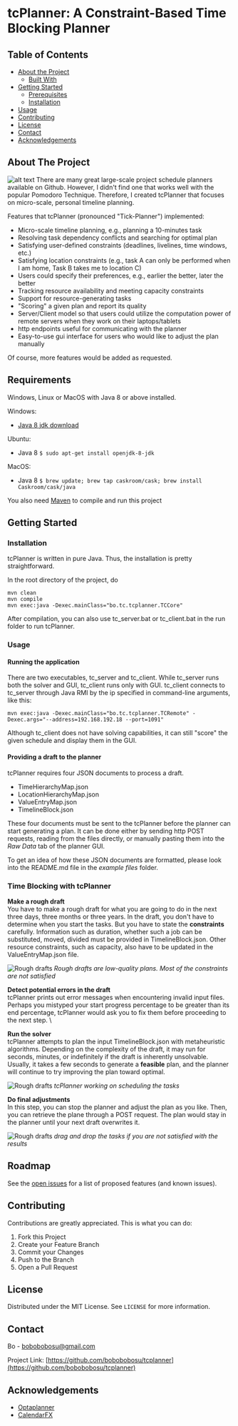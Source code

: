 # tcPlanner: A Constraint-Based Time Blocking Planner
## Table of Contents

* [About the Project](#about-the-project)
  * [Built With](#built-with)
* [Getting Started](#getting-started)
  * [Prerequisites](#prerequisites)
  * [Installation](#installation)
* [Usage](#usage)
* [Contributing](#contributing)
* [License](#license)
* [Contact](#contact)
* [Acknowledgements](#acknowledgements)



<!-- ABOUT THE PROJECT -->
## About The Project

![alt text](readme_data/ss9.png)
There are many great large-scale project schedule planners available on Github. 
However, I didn't find one that works well with the popular Pomodoro Technique. 
Therefore, I created tcPlanner that focuses on micro-scale, personal timeline planning.


Features that tcPlanner (pronounced "Tick-Planner") implemented:
* Micro-scale timeline planning, e.g., planning a 10-minutes task
* Resolving task dependency conflicts and searching for optimal plan
* Satisfying user-defined constraints (deadlines, livelines, time windows, etc.)
* Satisfying location constraints (e.g., task A can only be performed when I am home, 
    Task B takes me to location C)
* Users could specify their preferences, e.g., earlier the better, later the better 
* Tracking resource availability and meeting capacity constraints
* Support for resource-generating tasks
* "Scoring" a given plan and report its quality
* Server/Client model so that users could utilize the computation power of remote servers
  when they work on their laptops/tablets
* http endpoints useful for communicating with the planner
* Easy-to-use gui interface for users who would like to adjust the plan manually

Of course, more features would be added as requested.

## Requirements

Windows, Linux or MacOS with Java 8 or above installed. 

Windows:
* [Java 8 jdk download](https://www.oracle.com/java/technologies/javase-jdk8-downloads.html)

Ubuntu:
* Java 8 `$ sudo apt-get install openjdk-8-jdk`

MacOS:
*   Java 8 `$ brew update; brew tap caskroom/cask; brew install Caskroom/cask/java`

You also need [Maven](https://maven.apache.org/) to compile and run this project

## Getting Started


### Installation
tcPlanner is written in pure Java. Thus, the installation is pretty straightforward.

In the root directory of the project, do
```
mvn clean
mvn compile
mvn exec:java -Dexec.mainClass="bo.tc.tcplanner.TCCore" 
```

After compilation, you can also use tc_server.bat or tc_client.bat in the run folder 
to run tcPlanner.

### Usage
#### Running the application
There are two executables, tc_server and tc_client. While tc_server runs both the solver and GUI, 
tc_client runs only with GUI. tc_client connects to tc_server through Java RMI by the ip specified
in command-line arguments, like this:
```
mvn exec:java -Dexec.mainClass="bo.tc.tcplanner.TCRemote" -Dexec.args="--address=192.168.192.18 --port=1091"
```
Although tc_client does not have solving capabilities, it can still "score" the given schedule
and display them in the GUI.

#### Providing a draft to the planner
tcPlanner requires four JSON documents to process a draft.

* TimeHierarchyMap.json
* LocationHierarchyMap.json
* ValueEntryMap.json
* TimelineBlock.json

These four documents must be sent to the tcPlanner before the planner can start
generating a plan. It can be done either by sending http POST requests, reading from the files directly, or manually pasting them into the *Raw Data* tab of the planner GUI.

To get an idea of how these JSON documents are formatted, please look into the README.md 
file in the *example files* folder.

### Time Blocking with tcPlanner

__Make a rough draft__\
You have to make a rough draft for what you are going to do in the next three days, 
three months or three years. In the draft, you don't have to determine when you start the tasks. But you have to state the **constraints** carefully. Information such as
duration, whether such a job can be substituted, moved, divided must be provided in TimelineBlock.json. Other resource constraints, such as capacity, also have to be updated in the ValueEntryMap.json file.

![Rough drafts](readme_data/ss7.png)
*Rough drafts are low-quality plans. Most of the constraints are not satisfied*

__Detect potential errors in the draft__\
tcPlanner prints out error messages when encountering invalid input files.
Perhaps you mistyped your start progress percentage to be greater than its end percentage,
tcPlanner would ask you to fix them before proceeding to the next step. \

__Run the solver__\
tcPlanner attempts to plan the input TimelineBlock.json with metaheuristic algorithms.
Depending on the complexity of the draft, it may run for seconds, minutes, or indefinitely if the
draft is inherently unsolvable. Usually, it takes a few seconds to generate a 
**feasible** plan, and the planner will continue to try improving the plan toward
optimal. 

![Rough drafts](readme_data/ss5.png)
*tcPlanner working on scheduling the tasks*

__Do final adjustments__\
In this step, you can stop the planner and adjust the plan as you like. Then, you can retrieve the plane through a POST request. The plan would stay in the planner
until your next draft overwrites it.

![Rough drafts](readme_data/ss8.png)
*drag and drop the tasks if you are not satisfied with the results*

## Roadmap

See the [open issues](https://github.com/othneildrew/Best-README-Template/issues) for a list of proposed features (and known issues).



<!-- CONTRIBUTING -->
## Contributing
Contributions are greatly appreciated. This is what you can do:

1. Fork this Project
2. Create your Feature Branch
3. Commit your Changes
4. Push to the Branch
5. Open a Pull Request



<!-- LICENSE -->
## License

Distributed under the MIT License. See `LICENSE` for more information.



<!-- CONTACT -->
## Contact

Bo - bobobobosu@gmail.com

Project Link: [https://github.com/bobobobosu/tcplanner](https://github.com/bobobobosu/tcplanner)



<!-- ACKNOWLEDGEMENTS -->
## Acknowledgements
* [Optaplanner](https://www.optaplanner.org/)
* [CalendarFX](https://github.com/dlsc-software-consulting-gmbh/CalendarFX)


